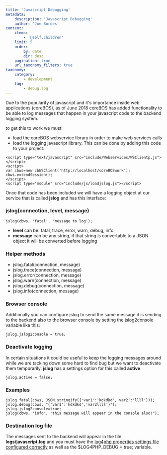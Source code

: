 ```yaml
---
title: 'Javascript Debugging'
metadata:
    description: 'Javascript Debugging'
    author: 'Joe Bordes'
content:
    items:
        - '@self.children'
    limit: 5
    order:
        by: date
        dir: desc
    pagination: true
    url_taxonomy_filters: true
taxonomy:
    category:
        - development
    tag:
        - debug.log
---
```


Due to the popularity of javascript and it's importance inside web
applications (coreBOS), as of June 2018 coreBOS has added functionality
to be able to log messages that happen in your javascript code to the
backend logging system.

to get this to work we must:

-   load the coreBOS webservice library in order to make web services
    calls
-   load the logging javascript library. This can be done by adding this
    code to your project:

<!-- -->

    <script type="text/javascript" src="include/Webservices/WSClientp.js"></script>
    <script>
    var cbws=new cbWSClient('http://localhost/coreBOSwork');
    cbws.extendSession();
    </script>
    <script type="module" src="include/js/loadjslog.js"></script>

Once that code has been included we will have a logging object at our
service that is called **jslog** and has this interface:

### jslog(connection, level, message)

    jslog(cbws, 'fatal', 'message to log');

-   **level** can be: fatal, trace, error, warn, debug, info
-   **message** can be any string, if that string is convertable to a
    JSON object it will be converted before logging

### Helper methods

-   jslog.fatal(connection, message)
-   jslog.trace(connection, message)
-   jslog.error(connection, message)
-   jslog.warn(connection, message)
-   jslog.debug(connection, message)
-   jslog.info(connection, message)

### Browser console

Additionally you can configure jslog to send the same message it is
sending to the backend also to the browser console by setting the
jslog2console variable like this:

    jslog.jslog2console = true;

### Deactivate logging

In certain situations it could be useful to keep the logging messages
around while we are tacking down some hard to find bug but we want to
deactivate them temporarily. **jslog** has a settings option for this
called **active**

    jslog.active = false;

### Examples

    jslog.fatal(cbws, JSON.stringify({'var1':'kdkdkd','var2':'llll'}));
    jslog.debug(cbws, "{'var1':'kdkdkd','var2llll'}");
    jslog.jslog2console=true;
    jslog(cbws, 'info', "this message will appear in the console also!");

### Destination log file

The messages sent to the backend will appear in the file
**logs/javascript.log** and you must have the [log4php.properties settings file configured correctly](http://localhost/coreBOSDocumentation/developer-guide/development%20framework/debuging#php) as well as
the $LOG4PHP\_DEBUG = true; variable.
